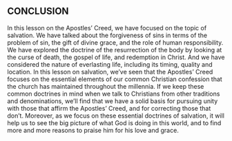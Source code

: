 
## CONCLUSION   

In this lesson on the Apostles’ Creed, we have focused on the topic of salvation. We have talked about the forgiveness of sins in terms of the problem of sin, the gift of divine grace, and the role of human responsibility. We have explored the doctrine of the resurrection of the body by looking at the curse of death, the gospel of life, and redemption in Christ. And we have considered the nature of everlasting life, including its timing, quality and location.
In this lesson on salvation, we’ve seen that the Apostles’ Creed focuses on the essential elements of our common Christian confession that the church has maintained throughout the millennia. If we keep these common doctrines in mind when we talk to Christians from other traditions and denominations, we’ll find that we have a solid basis for pursuing unity with those that affirm the Apostles’ Creed, and for correcting those that don’t. Moreover, as we focus on these essential doctrines of salvation, it will help us to see the big picture of what God is doing in this world, and to find more and more reasons to praise him for his love and grace.
 
